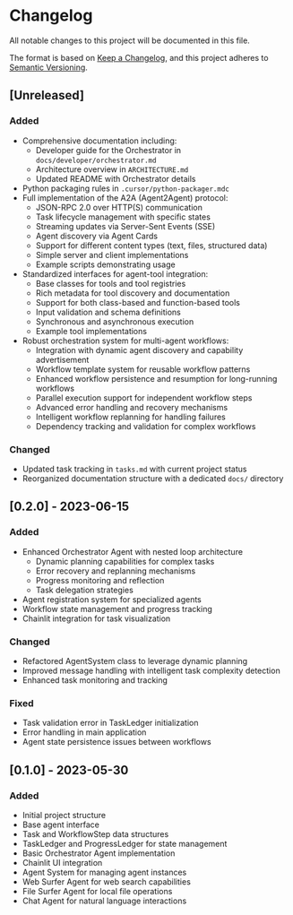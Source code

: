 # Changelog

All notable changes to this project will be documented in this file.

The format is based on [Keep a Changelog](https://keepachangelog.com/en/1.0.0/),
and this project adheres to [Semantic Versioning](https://semver.org/spec/v2.0.0.html).

## [Unreleased]

### Added
- Comprehensive documentation including:
  - Developer guide for the Orchestrator in `docs/developer/orchestrator.md`
  - Architecture overview in `ARCHITECTURE.md`
  - Updated README with Orchestrator details
- Python packaging rules in `.cursor/python-packager.mdc`
- Full implementation of the A2A (Agent2Agent) protocol:
  - JSON-RPC 2.0 over HTTP(S) communication
  - Task lifecycle management with specific states
  - Streaming updates via Server-Sent Events (SSE)
  - Agent discovery via Agent Cards
  - Support for different content types (text, files, structured data)
  - Simple server and client implementations
  - Example scripts demonstrating usage
- Standardized interfaces for agent-tool integration:
  - Base classes for tools and tool registries
  - Rich metadata for tool discovery and documentation
  - Support for both class-based and function-based tools
  - Input validation and schema definitions
  - Synchronous and asynchronous execution
  - Example tool implementations
- Robust orchestration system for multi-agent workflows:
  - Integration with dynamic agent discovery and capability advertisement
  - Workflow template system for reusable workflow patterns
  - Enhanced workflow persistence and resumption for long-running workflows
  - Parallel execution support for independent workflow steps
  - Advanced error handling and recovery mechanisms
  - Intelligent workflow replanning for handling failures
  - Dependency tracking and validation for complex workflows

### Changed
- Updated task tracking in `tasks.md` with current project status
- Reorganized documentation structure with a dedicated `docs/` directory

## [0.2.0] - 2023-06-15

### Added
- Enhanced Orchestrator Agent with nested loop architecture
  - Dynamic planning capabilities for complex tasks
  - Error recovery and replanning mechanisms
  - Progress monitoring and reflection
  - Task delegation strategies
- Agent registration system for specialized agents
- Workflow state management and progress tracking
- Chainlit integration for task visualization

### Changed
- Refactored AgentSystem class to leverage dynamic planning
- Improved message handling with intelligent task complexity detection
- Enhanced task monitoring and tracking

### Fixed
- Task validation error in TaskLedger initialization
- Error handling in main application
- Agent state persistence issues between workflows

## [0.1.0] - 2023-05-30

### Added
- Initial project structure
- Base agent interface
- Task and WorkflowStep data structures
- TaskLedger and ProgressLedger for state management
- Basic Orchestrator Agent implementation
- Chainlit UI integration
- Agent System for managing agent instances
- Web Surfer Agent for web search capabilities
- File Surfer Agent for local file operations
- Chat Agent for natural language interactions 
